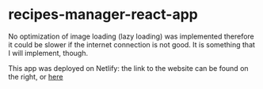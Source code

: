 # recipes-manager-react-app

No optimization of image loading (lazy loading) was implemented therefore it could be slower if the internet connection is not good. It is something that I will implement, though.

This app was deployed on Netlify: the link to the website can be found on the right, or [here](https://elisa-recipe-manager.netlify.app/)
